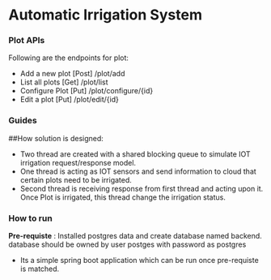 # Automatic Irrigation System

### Plot APIs
Following are the endpoints for plot:


* Add a new plot  [Post] /plot/add
* List all plots  [Get] /plot/list
* Configure Plot  [Put] /plot/configure/{id}
* Edit a plot     [Put] /plot/edit/{id}

### Guides
##How solution is designed:
* Two thread are created with a shared blocking queue to simulate IOT irrigation request/response model. 
* One thread is acting as IOT sensors and send information to cloud that certain plots need to be irrigated.
* Second thread is receiving response from first thread and acting upon it. Once Plot is irrigated, this thread change the irrigation status.

### How to run
<b>Pre-requiste</b> : Installed postgres data and create database named backend. database should be owned by user postges with password as postgres
* Its a simple spring boot application which can be run once pre-requiste is matched.



